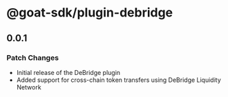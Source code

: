 # @goat-sdk/plugin-debridge

## 0.0.1

### Patch Changes

- Initial release of the DeBridge plugin
- Added support for cross-chain token transfers using DeBridge Liquidity Network 